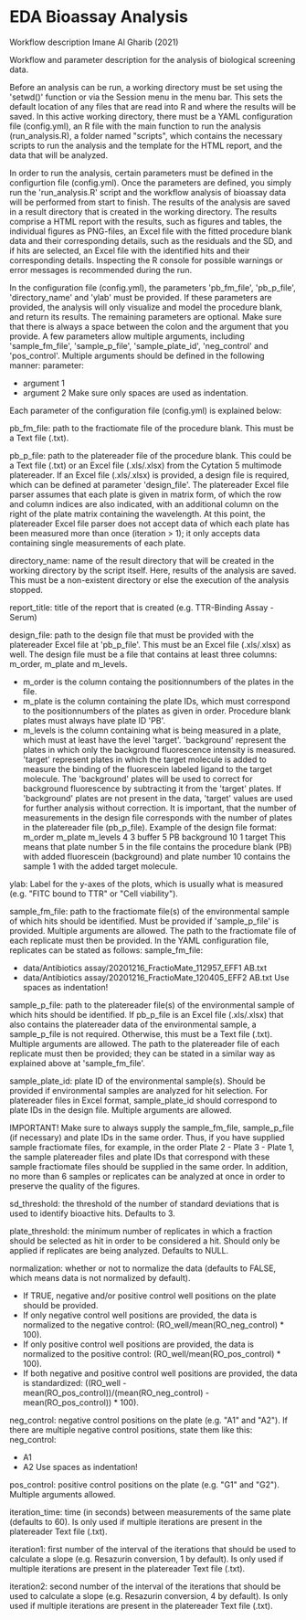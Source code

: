 # EDA Bioassay Analysis
Workflow description
Imane Al Gharib (2021)

Workflow and parameter description for the analysis of biological screening data.

Before an analysis can be run, a working directory must be set using the 'setwd()' function or via the Session menu in the menu bar.
This sets the default location of any files that are read into R and where the results will be saved. In this active working directory,
there must be a YAML configuration file (config.yml), an R file with the main function to run the analysis (run_analysis.R), a folder named "scripts",
which contains the necessary scripts to run the analysis and the template for the HTML report, and the data that will be analyzed.

In order to run the analysis, certain parameters must be defined in the configurtion file (config.yml). Once the parameters are defined,
you simply run the 'run_analysis.R' script and the workflow analysis of bioassay data will be performed from start to finish. The results of the analysis
are saved in a result directory that is created in the working directory. The results comprise a HTML report with the results, such as figures and tables,
the individual figures as PNG-files, an Excel file with the fitted procedure blank data and their corresponding details, such as the residuals and the SD,
and if hits are selected, an Excel file with the identified hits and their corresponding details.
Inspecting the R console for possible warnings or error messages is recommended during the run.

In the configuration file (config.yml), the parameters 'pb_fm_file', 'pb_p_file', 'directory_name' and 'ylab' must be provided. If these parameters are provided, the analysis
will only visualize and model the procedure blank, and return its results. The remaining parameters are optional.
Make sure that there is always a space between the colon and the argument that you provide. A few parameters allow multiple arguments, including 'sample_fm_file',
'sample_p_file', 'sample_plate_id', 'neg_control' and 'pos_control'. Multiple arguments should be defined in the following manner:
parameter:
   - argument 1
   - argument 2
Make sure only spaces are used as indentation.

Each parameter of the configuration file (config.yml) is explained below:

pb_fm_file: path to the fractiomate file of the procedure blank. This must be a Text file (.txt).

pb_p_file: path to the platereader file of the procedure blank. This could be a Text file (.txt) or an Excel file (.xls/.xlsx) from the Cytation 5
multimode platereader. If an Excel file (.xls/.xlsx) is provided, a design file is required, which can be defined at parameter 'design_file'.
The platereader Excel file parser assumes that each plate is given in matrix form, of which the row and column indices are also indicated, with an
additional column on the right of the plate matrix containing the wavelength. At this point, the platereader Excel file parser does not accept
data of which each plate has been measured more than once (iteration > 1); it only accepts data containing single measurements of each plate.

directory_name: name of the result directory that will be created in the working directory by the script itself. Here, results of the analysis are saved.
This must be a non-existent directory or else the execution of the analysis stopped.

report_title: title of the report that is created (e.g. TTR-Binding Assay - Serum)

design_file: path to the design file that must be provided with the platereader Excel file at 'pb_p_file'. This must be an Excel file (.xls/.xlsx) as well.
The design file must be a file that contains at least three columns: m_order, m_plate and m_levels.
   - m_order is the column containg the positionnumbers of the plates in the file.
   - m_plate is the column containing the plate IDs, which must correspond to the positionnumbers of the plates as given in order. Procedure blank plates must always have plate ID 'PB'.
   - m_levels is the column containing what is being measured in a plate, which must at least have the level 'target'. 'background' represent the plates in which only the
   background fluorescence intensity is measured. 'target' represent plates in which the target molecule is added to measure the binding of the
   fluorescein labeled ligand to the target molecule. The 'background' plates will be used to correct for background fluorescence by subtracting it from the 'target' plates. If 'background'
   plates are not present in the data, 'target' values are used for further analysis without correction.
   It is important, that the number of measurements in the design file corresponds with the number of plates in the platereader file (pb_p_file).
Example of the design file format:
      m_order   m_plate   m_levels
      4         3         buffer
      5         PB        background
      10        1         target
This means that plate number 5 in the file contains the procedure blank (PB) with added fluorescein (background) and plate number 10 contains the sample 1  with the added target molecule.

ylab: Label for the y-axes of the plots, which is usually what is measured (e.g. "FITC bound to TTR" or "Cell viability").

sample_fm_file: path to the fractiomate file(s) of the environmental sample of which hits should be identified. Must be provided if 'sample_p_file' is provided.
Multiple arguments are allowed. The path to the fractiomate file of each replicate must then be provided. In the YAML configuration file, replicates can be stated as follows:
sample_fm_file:
   - data/Antibiotics assay/20201216_FractioMate_112957_EFF1 AB.txt
   - data/Antibiotics assay/20201216_FractioMate_120405_EFF2 AB.txt
Use spaces as indentation!

sample_p_file: path to the platereader file(s) of the environmental sample of which hits should be identified. If pb_p_file is an Excel file (.xls/.xlsx) that also
contains the platereader data of the environmental sample, a sample_p_file is not required. Otherwise, this must be a Text file (.txt). Multiple arguments are allowed.
The path to the platereader file of each replicate must then be provided; they can be stated in a similar way as explained above at 'sample_fm_file'.

sample_plate_id: plate ID of the environmental sample(s). Should be provided if environmental samples are analyzed for hit selection. For platereader files in Excel format,
sample_plate_id should correspond to plate IDs in the design file. Multiple arguments are allowed.

IMPORTANT! Make sure to always supply the sample_fm_file, sample_p_file (if necessary) and plate IDs in the same order. Thus, if you have supplied sample fractiomate files,
for example, in the order Plate 2 - Plate 3 - Plate 1, the sample platereader files and plate IDs that correspond with these sample fractiomate files should be supplied in the same order.
In addition, no more than 6 samples or replicates can be analyzed at once in order to preserve the quality of the figures.

sd_threshold: the threshold of the number of standard deviations that is used to identify bioactive hits. Defaults to 3.

plate_threshold: the minimum number of replicates in which a fraction should be selected as hit in order to be considered a hit. Should only be applied if replicates
are being analyzed. Defaults to NULL.

normalization: whether or not to normalize the data (defaults to FALSE, which means data is not normalized by default).
   - If TRUE, negative and/or positive control well positions on the plate should be provided.
   - If only negative control well positions are provided, the data is normalized to the negative control:
     (RO_well/mean(RO_neg_control) * 100).
   - If only positive control well positions are provided, the data is normalized to the positive control:
     (RO_well/mean(RO_pos_control) * 100).
   - If both negative and positive control well positions are provided, the data is standardized:
     ((RO_well - mean(RO_pos_control))/(mean(RO_neg_control) - mean(RO_pos_control)) * 100).

neg_control: negative control positions on the plate (e.g. "A1" and "A2"). If there are multiple negative control positions,
state them like this:
neg_control:
   - A1
   - A2
Use spaces as indentation!

pos_control: positive control positions on the plate (e.g. "G1" and "G2"). Multiple arguments allowed.

iteration_time: time (in seconds) between measurements of the same plate (defaults to 60). Is only used if multiple iterations are present in the platereader Text file (.txt).

iteration1: first number of the interval of the iterations that should be used to calculate a slope (e.g. Resazurin conversion,
            1 by default). Is only used if multiple iterations are present in the platereader Text file  (.txt).

iteration2: second number of the interval of the iterations that should be used to calculate a slope (e.g. Resazurin conversion,
            4 by default). Is only used if multiple iterations are present in the platereader Text file  (.txt).

